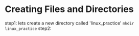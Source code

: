 # Creating Files and Directories
step1: lets create a new directory called 'linux_practice'
```mkdir linux_practice```
step2: 
